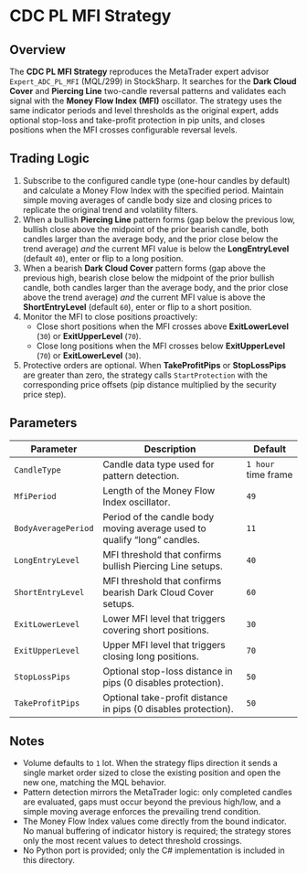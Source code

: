 # CDC PL MFI Strategy

## Overview
The **CDC PL MFI Strategy** reproduces the MetaTrader expert advisor `Expert_ADC_PL_MFI` (MQL/299) in StockSharp. It searches for the **Dark Cloud Cover** and **Piercing Line** two-candle reversal patterns and validates each signal with the **Money Flow Index (MFI)** oscillator. The strategy uses the same indicator periods and level thresholds as the original expert, adds optional stop-loss and take-profit protection in pip units, and closes positions when the MFI crosses configurable reversal levels.

## Trading Logic
1. Subscribe to the configured candle type (one-hour candles by default) and calculate a Money Flow Index with the specified period. Maintain simple moving averages of candle body size and closing prices to replicate the original trend and volatility filters.
2. When a bullish **Piercing Line** pattern forms (gap below the previous low, bullish close above the midpoint of the prior bearish candle, both candles larger than the average body, and the prior close below the trend average) *and* the current MFI value is below the **LongEntryLevel** (default `40`), enter or flip to a long position.
3. When a bearish **Dark Cloud Cover** pattern forms (gap above the previous high, bearish close below the midpoint of the prior bullish candle, both candles larger than the average body, and the prior close above the trend average) *and* the current MFI value is above the **ShortEntryLevel** (default `60`), enter or flip to a short position.
4. Monitor the MFI to close positions proactively:
   - Close short positions when the MFI crosses above **ExitLowerLevel** (`30`) or **ExitUpperLevel** (`70`).
   - Close long positions when the MFI crosses below **ExitUpperLevel** (`70`) or **ExitLowerLevel** (`30`).
5. Protective orders are optional. When **TakeProfitPips** or **StopLossPips** are greater than zero, the strategy calls `StartProtection` with the corresponding price offsets (pip distance multiplied by the security price step).

## Parameters
| Parameter | Description | Default |
|-----------|-------------|---------|
| `CandleType` | Candle data type used for pattern detection. | `1 hour` time frame |
| `MfiPeriod` | Length of the Money Flow Index oscillator. | `49` |
| `BodyAveragePeriod` | Period of the candle body moving average used to qualify “long” candles. | `11` |
| `LongEntryLevel` | MFI threshold that confirms bullish Piercing Line setups. | `40` |
| `ShortEntryLevel` | MFI threshold that confirms bearish Dark Cloud Cover setups. | `60` |
| `ExitLowerLevel` | Lower MFI level that triggers covering short positions. | `30` |
| `ExitUpperLevel` | Upper MFI level that triggers closing long positions. | `70` |
| `StopLossPips` | Optional stop-loss distance in pips (0 disables protection). | `50` |
| `TakeProfitPips` | Optional take-profit distance in pips (0 disables protection). | `50` |

## Notes
- Volume defaults to `1` lot. When the strategy flips direction it sends a single market order sized to close the existing position and open the new one, matching the MQL behavior.
- Pattern detection mirrors the MetaTrader logic: only completed candles are evaluated, gaps must occur beyond the previous high/low, and a simple moving average enforces the prevailing trend condition.
- The Money Flow Index values come directly from the bound indicator. No manual buffering of indicator history is required; the strategy stores only the most recent values to detect threshold crossings.
- No Python port is provided; only the C# implementation is included in this directory.
